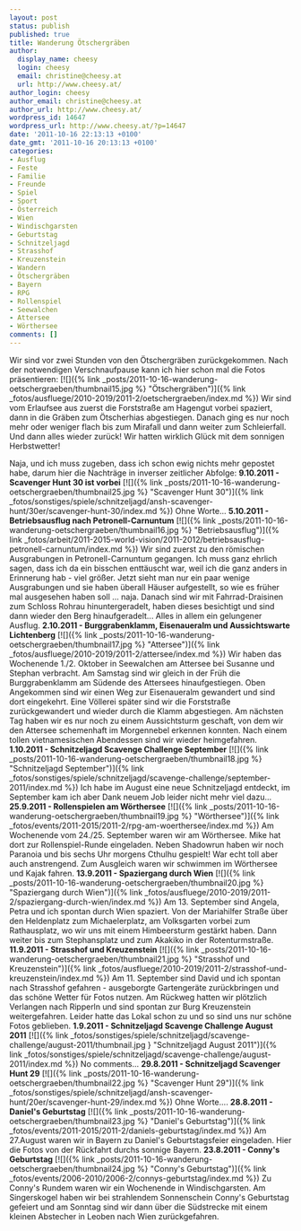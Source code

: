 ```yaml
---
layout: post
status: publish
published: true
title: Wanderung Ötschergräben
author:
  display_name: cheesy
  login: cheesy
  email: christine@cheesy.at
  url: http://www.cheesy.at/
author_login: cheesy
author_email: christine@cheesy.at
author_url: http://www.cheesy.at/
wordpress_id: 14647
wordpress_url: http://www.cheesy.at/?p=14647
date: '2011-10-16 22:13:13 +0100'
date_gmt: '2011-10-16 20:13:13 +0100'
categories:
- Ausflug
- Feste
- Familie
- Freunde
- Spiel
- Sport
- Österreich
- Wien
- Windischgarsten
- Geburtstag
- Schnitzeljagd
- Strasshof
- Kreuzenstein
- Wandern
- Ötschergräben
- Bayern
- RPG
- Rollenspiel
- Seewalchen
- Attersee
- Wörthersee
comments: []
---
```

Wir sind vor zwei Stunden von den Ötschergräben zurückgekommen. Nach der notwendigen Verschnaufpause kann ich hier schon mal die Fotos präsentieren:
[![]({% link _posts/2011-10-16-wanderung-oetschergraeben/thumbnail15.jpg %} "Ötschergräben")]({% link _fotos/ausfluege/2010-2019/2011-2/oetschergraeben/index.md %})
Wir sind vom Erlaufsee aus zuerst die Forststraße am Hagengut vorbei spaziert, dann in die Gräben zum Ötscherhias abgestiegen. Danach ging es nur noch mehr oder weniger flach bis zum Mirafall und dann weiter zum Schleierfall. Und dann alles wieder zurück! Wir hatten wirklich Glück mit dem sonnigen Herbstwetter!
<!--more-->
Naja, und ich muss zugeben, dass ich schon ewig nichts mehr gepostet habe, darum hier die Nachträge in inverser zeitlicher Abfolge:
**9.10.2011 - Scavenger Hunt 30 ist vorbei**
[![]({% link _posts/2011-10-16-wanderung-oetschergraeben/thumbnail25.jpg %} "Scavenger Hunt 30")]({% link _fotos/sonstiges/spiele/schnitzeljagd/ansh-scavenger-hunt/30er/scavenger-hunt-30/index.md %})
Ohne Worte...
**5.10.2011 - Betriebsausflug nach Petronell-Carnuntum**
[![]({% link _posts/2011-10-16-wanderung-oetschergraeben/thumbnail16.jpg %} "Betriebsausflug")]({% link _fotos/arbeit/2011-2015-world-vision/2011-2012/betriebsausflug-petronell-carnuntum/index.md %})
Wir sind zuerst zu den römischen Ausgrabungen in Petronell-Carnuntum gegangen. Ich muss ganz ehrlich sagen, dass ich da ein bisschen enttäuscht war, weil ich die ganz anders in Erinnerung hab - viel größer. Jetzt sieht man nur ein paar wenige Ausgrabungen und sie haben überall Häuser aufgestellt, so wie es früher mal ausgesehen haben soll ... naja. Danach sind wir mit Fahrrad-Draisinen zum Schloss Rohrau hinuntergeradelt, haben dieses besichtigt und sind dann wieder den Berg hinaufgeradelt... Alles in allem ein gelungener Ausflug.
**2.10.2011 - Burggrabenklamm, Eisenaueralm und Aussichtswarte Lichtenberg**
[![]({% link _posts/2011-10-16-wanderung-oetschergraeben/thumbnail17.jpg %} "Attersee")]({% link _fotos/ausfluege/2010-2019/2011-2/attersee/index.md %})
Wir haben das Wochenende 1./2. Oktober in Seewalchen am Attersee bei Susanne und Stephan verbracht. Am Samstag sind wir gleich in der Früh die Burggrabenklamm am Südende des Attersees hinaufgestiegen. Oben Angekommen sind wir einen Weg zur Eisenaueralm gewandert und sind dort eingekehrt. Eine Völlerei später sind wir die Forststraße zurückgewandert und wieder durch die Klamm abgestiegen.
Am nächsten Tag haben wir es nur noch zu einem Aussichtsturm geschaft, von dem wir den Attersee schemenhaft im Morgennebel erkennen konnten. Nach einem tollen vietnamesischen Abendessen sind wir wieder heimgefahren.
**1.10.2011 - Schnitzeljagd Scavenge Challenge September**
[![]({% link _posts/2011-10-16-wanderung-oetschergraeben/thumbnail18.jpg %} "Schnitzeljagd September")]({% link _fotos/sonstiges/spiele/schnitzeljagd/scavenge-challenge/september-2011/index.md %})
Ich habe im August eine neue Schnitzeljagd entdeckt, im September kam ich aber Dank neuem Job leider nicht mehr viel dazu...
**25.9.2011 - Rollenspielen am Wörthersee**
[![]({% link _posts/2011-10-16-wanderung-oetschergraeben/thumbnail19.jpg %} "Wörthersee")]({% link _fotos/events/2011-2015/2011-2/rpg-am-woerthersee/index.md %})
Am Wochenende vom 24./25. September waren wir am Wörthersee. Mike hat dort zur Rollenspiel-Runde eingeladen. Neben Shadowrun haben wir noch Paranoia und bis sechs Uhr morgens Cthulhu gespielt! War echt toll aber auch anstrengend. Zum Ausgleich waren wir schwimmen im Wörthersee und Kajak fahren.
**13.9.2011 - Spaziergang durch Wien**
[![]({% link _posts/2011-10-16-wanderung-oetschergraeben/thumbnail20.jpg %} "Spaziergang durch Wien")]({% link _fotos/ausfluege/2010-2019/2011-2/spaziergang-durch-wien/index.md %})
Am 13. September sind Angela, Petra und ich spontan durch Wien spaziert. Von der Mariahilfer Straße über den Heldenplatz zum Michaelerplatz, am Volksgarten vorbei zum Rathausplatz, wo wir uns mit einem Himbeersturm gestärkt haben. Dann weiter bis zum Stephansplatz und zum Akakiko in der Rotenturmstraße.
**11.9.2011 - Strasshof und Kreuzenstein**
[![]({% link _posts/2011-10-16-wanderung-oetschergraeben/thumbnail21.jpg %} "Strasshof und Kreuzenstein")]({% link _fotos/ausfluege/2010-2019/2011-2/strasshof-und-kreuzenstein/index.md %})
Am 11. September sind David und ich spontan nach Strasshof gefahren - ausgeborgte Gartengeräte zurückbringen und das schöne Wetter für Fotos nutzen. Am Rückweg hatten wir plötzlich Verlangen nach Ripperln und sind spontan zur Burg Kreuzenstein weitergefahren. Leider hatte das Lokal schon zu und so sind uns nur schöne Fotos geblieben.
**1.9.2011 - Schnitzeljagd Scavenge Challenge August 2011**
[![]({% link _fotos/sonstiges/spiele/schnitzeljagd/scavenge-challenge/august-2011/thumbnail.jpg } "Schnitzeljagd August 2011")]({% link _fotos/sonstiges/spiele/schnitzeljagd/scavenge-challenge/august-2011/index.md %})
No comments...
**29.8.2011 - Schnitzeljagd Scavenger Hunt 29**
[![]({% link _posts/2011-10-16-wanderung-oetschergraeben/thumbnail22.jpg %} "Scavenger Hunt 29")]({% link _fotos/sonstiges/spiele/schnitzeljagd/ansh-scavenger-hunt/20er/scavenger-hunt-29/index.md %})
Ohne Worte....
**28.8.2011 - Daniel's Geburtstag**
[![]({% link _posts/2011-10-16-wanderung-oetschergraeben/thumbnail23.jpg %} "Daniel's Geburtstag")]({% link _fotos/events/2011-2015/2011-2/daniels-geburtstag/index.md %})
Am 27.August waren wir in Bayern zu Daniel's Geburtstagsfeier eingeladen. Hier die Fotos von der Rückfahrt durchs sonnige Bayern.
**23.8.2011 - Conny's Geburtstag**
[![]({% link _posts/2011-10-16-wanderung-oetschergraeben/thumbnail24.jpg %} "Conny's Geburtstag")]({% link _fotos/events/2006-2010/2006-2/connys-geburtstag/index.md %})
Zu Conny's Rundem waren wir ein Wochenende in Windischgarsten. Am Singerskogel haben wir bei strahlendem Sonnenschein Conny's Geburtstag gefeiert und am Sonntag sind wir dann über die Südstrecke mit einem kleinen Abstecher in Leoben nach Wien zurückgefahren.
<!--:-->
